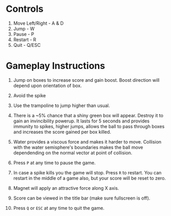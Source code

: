**Controls**
============


1) Move Left/Right - A & D
2) Jump - W
3) Pause - P
4) Restart - R
5) Quit - Q/ESC

**Gameplay Instructions**
=========================


1) Jump on boxes to increase score and gain boost. Boost direction will depend upon orientation of box.

2) Avoid the spike

3) Use the trampoline to jump higher than usual.

4) There is a ~5% chance that a shiny green box will appear. Destroy it to gain an invincibility powerup. It lasts for 5 seconds and provides immunity to spikes, higher jumps, allows the ball to pass through boxes and increases the score gained per box killed.

5) Water provides a viscous force and makes it harder to move. Collision with the water semisphere's boundaries makes the ball move dependending on the normal vector at point of collision.

6) Press `P` at any time to pause the game.

7) In case a spike kills you the game will stop. Press `R` to restart. You can restart in the middle of a game also, but your score will be reset to zero.

8) Magnet will apply an attractive force along X axis.

9) Score can be viewed in the title bar (make sure fullscreen is off).

10) Press `Q` or `ESC` at any time to quit the game.
